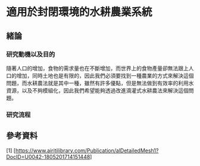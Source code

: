 <!--
 * @Author: hibana2077 hibana2077@gmail.com
 * @Date: 2023-05-04 15:54:41
 * @LastEditors: hibana2077 hibana2077@gmail.com
 * @LastEditTime: 2023-05-04 15:58:49
 * @FilePath: \smart_hydroponic_farm\README.md
 * @Description: 这是默认设置,请设置`customMade`, 打开koroFileHeader查看配置 进行设置: https://github.com/OBKoro1/koro1FileHeader/wiki/%E9%85%8D%E7%BD%AE
-->
# 適用於封閉環境的水耕農業系統

## 緒論

### 研究動機以及目的

隨著人口的增加，食物的需求量也在不斷增加，而世界上的食物產量卻無法跟上人口的增加，同時土地也是有限的，因此我們必須要找到一種農業的方式來解決這個問題，而水耕農法就是其中一種，雖然有許多優點，但是無法做到有效率的利用水資源，以及不夠模組化，因此我們希望能夠透過改進滴灌式水耕農法來解決這個問題。

### 研究流程





## 參考資料

[1] [https://www.airitilibrary.com/Publication/alDetailedMesh1?DocID=U0042-1805201714151448]